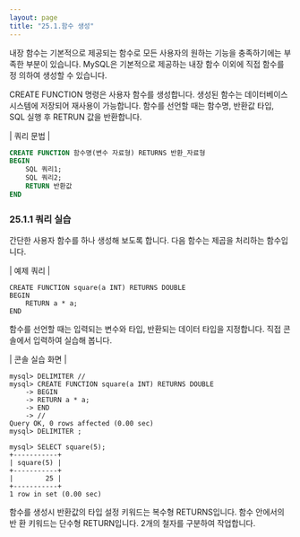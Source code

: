 ```yaml
---
layout: page
title: "25.1.함수 생성"
--- 
```

내장 함수는 기본적으로 제공되는 함수로 모든 사용자의 원하는 기능을 충족하기에는 부 족한 부분이 있습니다. MySQL은 기본적으로 제공하는 내장 함수 이외에 직접 함수를 정 의하여 생성할 수 있습니다.  

CREATE FUNCTION 명령은 사용자 함수를 생성합니다. 생성된 함수는 데이터베이스 시스템에 저장되어 재사용이 가능합니다. 함수를 선언할 때는 함수명, 반환값 타입, SQL 실행 후 RETRUN 값을 반환합니다.  

| 쿼리 문법 | 
```sql
CREATE FUNCTION 함수명(변수 자료형) RETURNS 반환_자료형
BEGIN
	SQL 쿼리1;
	SQL 쿼리2;
	RETURN 반환값
END

```

### 25.1.1 쿼리 실습 
간단한 사용자 함수를 하나 생성해 보도록 합니다. 다음 함수는 제곱을 처리하는 함수입니다.  

| 예제 쿼리 | 
```
CREATE FUNCTION square(a INT) RETURNS DOUBLE
BEGIN
	RETURN a * a;
END

```

함수를 선언할 때는 입력되는 변수와 타입, 반환되는 데이터 타입을 지정합니다. 직접 콘솔에서 입력하여 실습해 봅니다.  

| 콘솔 실습 화면 | 
```
mysql> DELIMITER //
mysql> CREATE FUNCTION square(a INT) RETURNS DOUBLE
    -> BEGIN
    -> RETURN a * a;
    -> END
    -> //
Query OK, 0 rows affected (0.00 sec)
mysql> DELIMITER ;

mysql> SELECT square(5);
+-----------+
| square(5) |
+-----------+
|        25 |
+-----------+
1 row in set (0.00 sec)

```

함수를 생성시 반환값의 타입 설정 키워드는 복수형 RETURNS입니다. 함수 안에서의 반 환 키워드는 단수형 RETURN입니다. 2개의 철자를 구분하여 작업합니다.  

